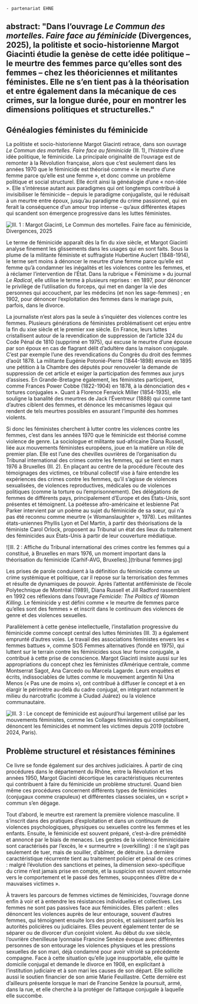     - partenariat EHNE


abstract: "Dans l’ouvrage *Le Commun des mortelles. Faire face au féminicide* (Divergences, 2025), la politiste et socio-historienne Margot Giacinti étudie la genèse de cette idée politique – le meurtre des femmes parce qu’elles sont des femmes – chez les théoriciennes et militantes féministes. Elle ne s’en tient pas à la théorisation et entre également dans la mécanique de ces crimes, sur la longue durée, pour en montrer les dimensions politiques et structurelles."
---


## Généalogies féministes du féminicide


La politiste et socio-historienne Margot Giacinti retrace, dans son ouvrage *Le Commun des mortelles. Faire face au féminicide* (Ill. 1), l’histoire d’une idée politique, le féminicide. La principale originalité de l’ouvrage est de remonter à la Révolution française, alors que c’est seulement dans les années 1970 que le féminicide est théorisé comme « le meurtre d’une femme parce qu’elle est une femme », et donc comme un problème politique et social structurel. Elle écrit ainsi la généalogie d’une « non-idée ». Elle s’intéresse autant aux paradigmes qui ont longtemps contribué à invisibiliser le féminicide – depuis le paradigme conjugaliste, qui le réduisait à un meurtre entre époux, jusqu’au paradigme du crime passionnel, qui en ferait la conséquence d’un amour trop intense – qu’aux différentes étapes qui scandent son émergence progressive dans les luttes féministes. 


![Ill. 1 : Margot Giacinti, *Le Commun des mortelles. Faire face au féminicide*, Divergences, 2025](lecommundesmortelles‧png)


Le terme de féminicide apparaît dès la fin du xixe siècle, et Margot Giacinti analyse finement les glissements dans les usages qui en sont faits. Sous la plume de la militante féministe et suffragiste Hubertine Auclert (1848-1914), le terme sert moins à dénoncer le meurtre d’une femme parce qu’elle est femme qu’à condamner les inégalités et les violences contre les femmes, et à réclamer l’intervention de l’État. Dans la rubrique « Féminisme » du journal *Le Radical*, elle utilise le terme à plusieurs reprises : en 1897, pour dénoncer le privilège de l’utilisation du forceps, qui met en danger la vie des personnes qui accouchent, par les médecins (et non les sage-femmes) ; en 1902, pour dénoncer l’exploitation des femmes dans le mariage puis, parfois, dans le divorce.


La journaliste n’est alors pas la seule à s’inquiéter des violences contre les femmes. Plusieurs générations de féministes problématisent cet enjeu entre la fin du xixe siècle et le premier xxe siècle. En France, leurs luttes cristallisent autour de la revendication de suppression de l’article 324 du Code Pénal de 1810 (supprimé en 1975), qui excuse le meurtre d’une épouse par son époux en cas de flagrant délit d’adultère dans la maison conjugale. C’est par exemple l’une des revendications du Congrès du droit des femmes d’août 1878. La militante Eugénie Potonié-Pierre (1844-1898) envoie en 1895 une pétition à la Chambre des députés pour renouveler la demande de suppression de cet article et exiger la participation des femmes aux jurys d’assises. En Grande-Bretagne également, les féministes participent, comme Frances Power Cobbe (1822-1904) en 1878, à la dénonciation des « tortures conjugales ». Quant à Florence Fenwick Miller (1854-1935), elle souligne la banalité des meurtres de Jack l’Éventreur (1888) qui comme tant d’autres ciblent des femmes, et dénonce les mécanismes légaux qui rendent de tels meurtres possibles en assurant l’impunité des hommes violents. 


Si donc les féministes cherchent à lutter contre les violences contre les femmes, c’est dans les années 1970 que le féminicide est théorisé comme violence de genre. La sociologue et militante sud-africaine Diana Russell, liée aux mouvements féministes européens, joue en la matière un rôle de premier plan. Elle est l’une des chevilles ouvrières de l’organisation du Tribunal international des crimes contre les femmes, qui se tient en mars 1976 à Bruxelles (Ill. 2). En plaçant au centre de la procédure l’écoute des témoignages des victimes, ce tribunal collectif vise à faire entendre les expériences des crimes contre les femmes, qu’il s’agisse de violences sexualisées, de violences reproductives, médicales ou de violences politiques (comme la torture ou l’emprisonnement). Des délégations de femmes de différents pays, principalement d’Europe et des États-Unis, sont présentes et témoignent. La poétesse afro-américaine et lesbienne Pat Parker intervient par un poème au sujet du féminicide de sa sœur, qui n’a pas été reconnu comme meurtre (« Womanslaughter », 1978). Les militantes états-uniennes Phyllis Lyon et Del Martin, à partir des théorisations de la féministe Carol Orlock, proposent au Tribunal un état des lieux du traitement des féminicides aux États-Unis à partir de leur couverture médiatique. 

![Ill. 2 : Affiche du Tribunal international des crimes contre les femmes qui a constitué, à Bruxelles en mars 1976, un moment important dans la théorisation du féminicide (Carhif-AVG, Bruxelles).](tribunal femmes‧jpg)

Les prises de parole conduisent à la définition du féminicide comme un crime systémique et politique, car il repose sur la terrorisation des femmes et résulte de dynamiques de pouvoir. Après l’attentat antiféministe de l’école Polytechnique de Montréal (1989), Diana Russell et Jill Radford rassemblent en 1992 ces réflexions dans l’ouvrage *Femicide: The Politics of Woman Killing*. Le féminicide y est défini comme « le meurtre de femmes parce qu’elles sont des femmes » et inscrit dans le continuum des violences de genre et des violences sexuelles.


Parallèlement à cette genèse intellectuelle, l’installation progressive du féminicide comme concept central des luttes féministes (Ill. 3) a également emprunté d’autres voies. Le travail des associations féministes envers les « femmes battues », comme SOS Femmes alternatives (fondé en 1975), qui luttent sur le terrain contre les féminicides sous leur forme conjugale, a contribué à cette prise de conscience. Margot Giacinti insiste aussi sur les appropriations du concept chez les féministes d’Amérique centrale, comme Montserrat Sagot, Ana Carcedo ou Marcela Lagarde. Leurs enquêtes et écrits, indissociables de luttes comme le mouvement argentin Ni Una Menos (« Pas une de moins »), ont contribué à diffuser le concept et à en élargir le périmètre au-delà du cadre conjugal, en intégrant notamment le milieu du narcotrafic (comme à Ciudad Juárez) ou la violence communautaire.

![Ill. 3 : Le concept de féminicide est aujourd’hui largement utilisé par les mouvements féministes, comme les Collages féministes qui comptabilisent, dénoncent les féminicides et nomment les victimes depuis 2019 (octobre 2024, Paris).](feminicides‧jpg)


## Problème structurel et résistances féminines


Ce livre se fonde également sur des archives judiciaires. À partir de cinq procédures dans le département du Rhône, entre la Révolution et les années 1950, Margot Giacinti décortique les caractéristiques récurrentes qui contribuent à faire du féminicide un problème structurel. Quand bien même ces procédures concernent différents types de féminicides (conjugaux comme crapuleux) et différentes classes sociales, un « script » commun s’en dégage.


Tout d’abord, le meurtre est rarement la première violence masculine. Il s’inscrit dans des pratiques d’exploitation et dans un continuum de violences psychologiques, physiques ou sexuelles contre les femmes et les enfants. Ensuite, le féminicide est souvent préparé, c’est-à-dire prémédité et annoncé par le biais de menaces. Les gestes de la violence féminicidaire sont caractérisés par l’excès, le « surmeurtre » (overkilling) : il ne s’agit pas seulement de tuer, mais de souiller, d’abîmer, de détruire. La dernière caractéristique récurrente tient au traitement policier et pénal de ces crimes : malgré l’évolution des sanctions et peines, la dimension sexo-spécifique du crime n’est jamais prise en compte, et la suspicion est souvent retournée vers le comportement et le passé des femmes, soupçonnées d’être de « mauvaises victimes ».


À travers les parcours de femmes victimes de féminicides, l’ouvrage donne enfin à voir et à entendre les résistances individuelles et collectives. Les femmes ne sont pas passives face aux féminicides. Elles parlent : elles dénoncent les violences auprès de leur entourage, souvent d’autres femmes, qui témoignent ensuite lors des procès, et saisissent parfois les autorités policières ou judiciaires. Elles peuvent également tenter de se séparer ou de divorcer d’un conjoint violent. Au début du xxe siècle, l’ouvrière chenilleuse lyonnaise Francine Senèze évoque avec différentes personnes de son entourage les violences physiques et les pressions sexuelles de son mari, déjà condamné pour avoir vitriolé sa précédente compagne. Face à cette situation qu’elle juge insupportable, elle quitte le domicile conjugal et demande le divorce en 1908, en explicitant à l’institution judiciaire et à son mari les causes de son départ. Elle sollicite aussi le soutien financier de son amie Marie Feuillastre. Cette dernière est d’ailleurs présente lorsque le mari de Francine Senèze la poursuit, armé, dans la rue, et elle cherche à la protéger de l’attaque conjugale à laquelle elle succombe.
